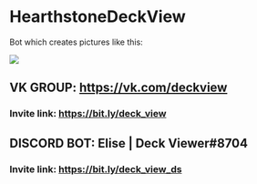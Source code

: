 # HearthstoneDeckView

Bot which creates pictures like this:

![](example.png)


## VK GROUP: https://vk.com/deckview
### Invite link: https://bit.ly/deck_view

## DISCORD BOT: Elise | Deck Viewer#8704
### Invite link: https://bit.ly/deck_view_ds

